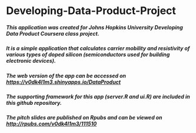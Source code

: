 # Developing-Data-Product-Project
##### This application was created for Johns Hopkins University Developing Data Product Coursera class project.
##### It is a simple application that calculates carrier mobility and resistivity of various types of doped silicon (semiconductors used for building electronic devices).
##### The web version of the app can be accessed on https://v0dk4l1m3.shinyapps.io/DataProduct
##### The supporting framework for this app (server.R and ui.R) are included in this github repository.
##### The pitch slides are published on Rpubs and can be viewed on http://rpubs.com/v0dk4l1m3/111510

